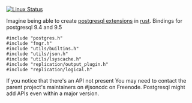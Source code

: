 [![Linux
Status](https://travis-ci.org/posix4e/rpgffi.svg?branch=master)](https://travis-ci.org/posix4e/rpgffi)

Imagine being able to create [postgresql extensions](https://www.postgresql.org/docs/9.4/static/extend-extensions.html) in [rust](https://github.com/posix4e/jsoncdc). Bindings for postgresql 9.4 and 9.5

```
#include "postgres.h"
#include "fmgr.h"
#include "utils/builtins.h"
#include "utils/json.h"
#include "utils/lsyscache.h"
#include "replication/output_plugin.h"
#include "replication/logical.h"
```
If you notice that there's an API not present
You may need to contact the parent project's
maintainers on #jsoncdc on Freenode. Postgresql
might add APIs even within a major version.
